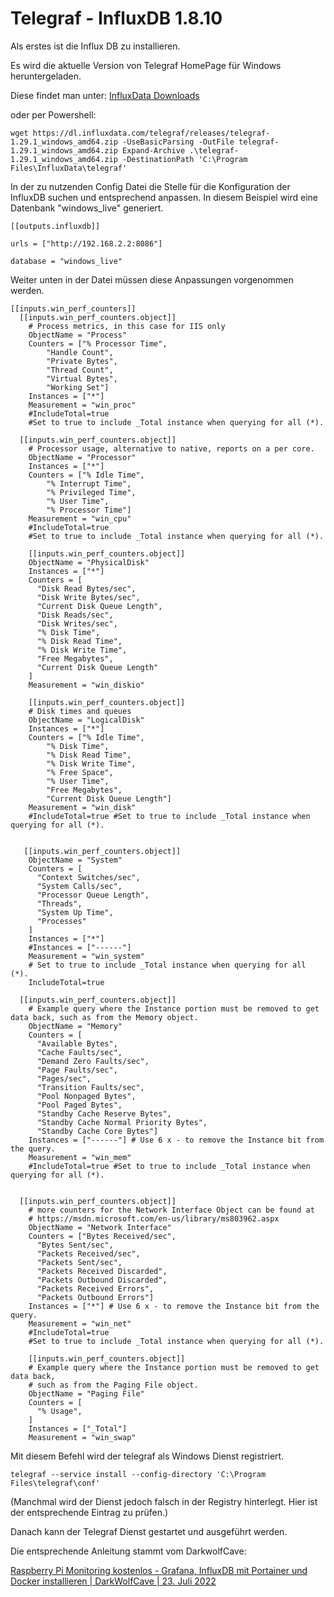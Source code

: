 # Telegraf - InfluxDB 1.8.10

Als erstes ist die Influx DB zu installieren.

Es wird die aktuelle Version von Telegraf HomePage für Windows heruntergeladen.

Diese findet man unter: [InfluxData Downloads](https://www.influxdata.com/downloads/)

oder per Powershell:

```
wget https://dl.influxdata.com/telegraf/releases/telegraf-1.29.1_windows_amd64.zip -UseBasicParsing -OutFile telegraf-1.29.1_windows_amd64.zip Expand-Archive .\telegraf-1.29.1_windows_amd64.zip -DestinationPath 'C:\Program Files\InfluxData\telegraf'
```

In der zu nutzenden Config Datei die Stelle für die Konfiguration der InfluxDB suchen und entsprechend anpassen. In diesem Beispiel wird eine Datenbank "windows_live" generiert.

```
[[outputs.influxdb]]

urls = ["http://192.168.2.2:8086"]

database = "windows_live"
```

Weiter unten in der Datei müssen diese Anpassungen vorgenommen werden.

```
[[inputs.win_perf_counters]]
  [[inputs.win_perf_counters.object]]
    # Process metrics, in this case for IIS only
    ObjectName = "Process"
    Counters = ["% Processor Time",
        "Handle Count",
        "Private Bytes",
        "Thread Count",
        "Virtual Bytes",
        "Working Set"]
    Instances = ["*"]
    Measurement = "win_proc"
    #IncludeTotal=true 
    #Set to true to include _Total instance when querying for all (*).

  [[inputs.win_perf_counters.object]]
    # Processor usage, alternative to native, reports on a per core.
    ObjectName = "Processor"
    Instances = ["*"]
    Counters = ["% Idle Time", 
        "% Interrupt Time", 
        "% Privileged Time", 
        "% User Time", 
        "% Processor Time"]
    Measurement = "win_cpu"
    #IncludeTotal=true 
    #Set to true to include _Total instance when querying for all (*).

    [[inputs.win_perf_counters.object]]
    ObjectName = "PhysicalDisk"
    Instances = ["*"]
    Counters = [
      "Disk Read Bytes/sec",
      "Disk Write Bytes/sec",
      "Current Disk Queue Length",
      "Disk Reads/sec",
      "Disk Writes/sec",
      "% Disk Time",
      "% Disk Read Time",
      "% Disk Write Time",
      "Free Megabytes",
      "Current Disk Queue Length"
    ]
    Measurement = "win_diskio"

    [[inputs.win_perf_counters.object]]
    # Disk times and queues
    ObjectName = "LogicalDisk"
    Instances = ["*"]
    Counters = ["% Idle Time", 
        "% Disk Time",
        "% Disk Read Time", 
        "% Disk Write Time",
        "% Free Space",
        "% User Time", 
        "Free Megabytes",
        "Current Disk Queue Length"]
    Measurement = "win_disk"
    #IncludeTotal=true #Set to true to include _Total instance when querying for all (*).


   [[inputs.win_perf_counters.object]]
    ObjectName = "System"
    Counters = [
      "Context Switches/sec",
      "System Calls/sec",
      "Processor Queue Length",
      "Threads",
      "System Up Time",
      "Processes"
    ]    
    Instances = ["*"]
    #Instances = ["------"]
    Measurement = "win_system"
    # Set to true to include _Total instance when querying for all (*).
    IncludeTotal=true

  [[inputs.win_perf_counters.object]]
    # Example query where the Instance portion must be removed to get data back, such as from the Memory object.
    ObjectName = "Memory"
    Counters = [
      "Available Bytes",
      "Cache Faults/sec",
      "Demand Zero Faults/sec",
      "Page Faults/sec",
      "Pages/sec",
      "Transition Faults/sec",
      "Pool Nonpaged Bytes",
      "Pool Paged Bytes",
      "Standby Cache Reserve Bytes",
      "Standby Cache Normal Priority Bytes",
      "Standby Cache Core Bytes"]
    Instances = ["------"] # Use 6 x - to remove the Instance bit from the query.
    Measurement = "win_mem"
    #IncludeTotal=true #Set to true to include _Total instance when querying for all (*).


  [[inputs.win_perf_counters.object]]
    # more counters for the Network Interface Object can be found at
    # https://msdn.microsoft.com/en-us/library/ms803962.aspx
    ObjectName = "Network Interface"
    Counters = ["Bytes Received/sec",
      "Bytes Sent/sec",
      "Packets Received/sec",
      "Packets Sent/sec",
      "Packets Received Discarded",
      "Packets Outbound Discarded",
      "Packets Received Errors",
      "Packets Outbound Errors"]
    Instances = ["*"] # Use 6 x - to remove the Instance bit from the query.
    Measurement = "win_net"
    #IncludeTotal=true 
    #Set to true to include _Total instance when querying for all (*).

    [[inputs.win_perf_counters.object]]
    # Example query where the Instance portion must be removed to get data back,
    # such as from the Paging File object.
    ObjectName = "Paging File"
    Counters = [
      "% Usage",
    ]
    Instances = ["_Total"]
    Measurement = "win_swap"    
```

Mit diesem Befehl wird der telegraf als Windows Dienst registriert.

```
telegraf --service install --config-directory 'C:\Program Files\telegraf\conf'
```

(Manchmal wird der Dienst jedoch falsch in der Registry hinterlegt. Hier ist der entsprechende Eintrag zu prüfen.)

Danach kann der Telegraf Dienst gestartet und ausgeführt werden.



Die entsprechende Anleitung stammt vom DarkwolfCave:

[Raspberry Pi Monitoring kostenlos - Grafana, InfluxDB mit Portainer und Docker installieren | DarkWolfCave | 23. Juli 2022](https://darkwolfcave.de/raspberry-pi-monitoring-grafana-installieren/)
